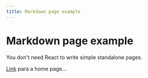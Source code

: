 ```yaml
---
title: Markdown page example
---
```


# Markdown page example

You don't need React to write simple standalone pages.

[Link](/) para a home page...